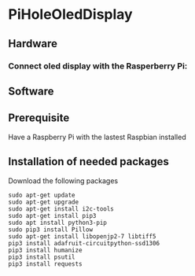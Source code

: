 # PiHoleOledDisplay

## Hardware

### Connect oled display with the Rasperberry Pi:  

## Software 

## Prerequisite 

Have a Raspberry Pi with the lastest Raspbian installed

## Installation of needed packages

Download the following packages

```
sudo apt-get update
sudo apt-get upgrade
sudo apt-get install i2c-tools
sudo apt-get install pip3
sudo apt install python3-pip
sudo pip3 install Pillow
sudo apt-get install libopenjp2-7 libtiff5
pip3 install adafruit-circuitpython-ssd1306
pip3 install humanize
pip3 install psutil
pip3 install requests
```

